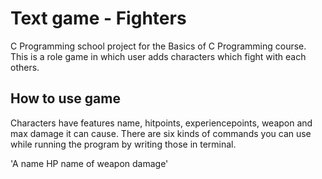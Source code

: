 # Text game - Fighters
C Programming school project for the Basics of C Programming course. This is a role game in which user adds characters which fight with each others.

## How to use game
Characters have features name, hitpoints, experiencepoints, weapon and max damage it can cause.
There are six kinds of commands you can use while running the program by writing those in terminal.

'A name HP name of weapon damage'
